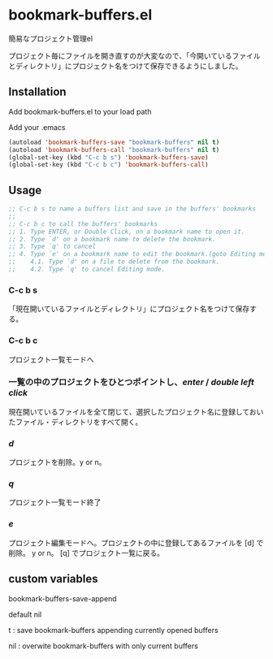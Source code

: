 # bookmark-buffers.el

簡易なプロジェクト管理el

プロジェクト毎にファイルを開き直すのが大変なので、「今開いているファイルとディレクトリ」にプロジェクト名をつけて保存できるようにしました。


## Installation

Add bookmark-buffers.el to your load path

Add your .emacs
```cl
(autoload 'bookmark-buffers-save "bookmark-buffers" nil t)
(autoload 'bookmark-buffers-call "bookmark-buffers" nil t)
(global-set-key (kbd "C-c b s") 'bookmark-buffers-save)
(global-set-key (kbd "C-c b c") 'bookmark-buffers-call)
```

## Usage
```cl
;; C-c b s to name a buffers list and save in the buffers' bookmarks
;;
;; C-c b c to call the buffers' bookmarks
;; 1. Type ENTER, or Double Click, on a bookmark name to open it.
;; 2. Type `d' on a bookmark name to delete the bookmark.
;; 3. Type `q' to cancel
;; 4. Type `e' on a bookmark name to edit the bookmark.(goto Editing mode)
;;    4.1. Type `d' on a file to delete from the bookmark.
;;    4.2. Type `q' to cancel Editing mode.
```

### C-c b s
「現在開いているファイルとディレクトリ」にプロジェクト名をつけて保存する。

### C-c b c
プロジェクト一覧モードへ

### 一覧の中のプロジェクトをひとつポイントし、_enter_ / _double left click_
現在開いているファイルを全て閉じて、選択したプロジェクト名に登録しておいたファイル・ディレクトリをすべて開く。

### _d_
プロジェクトを削除。y or n。

### _q_
プロジェクト一覧モード終了

### _e_
プロジェクト編集モードへ。プロジェクトの中に登録してあるファイルを [d] で削除。 y or n。 [q] でプロジェクト一覧に戻る。


## custom variables

bookmark-buffers-save-append

default nil

t : save bookmark-buffers appending currently opened buffers

nil : overwite bookmark-buffers with only current buffers
